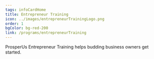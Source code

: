 ```yaml
---
tags: infoCardHome
title: Entrepreneur Training
icon: ../images/entrepreneurTrainingLogo.png
order: 1
bgColor: bg-red-200
link: /programs/entrepreneurTraining
---
```


ProsperUs Entrepreneur Training helps budding business owners get started.
